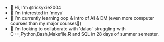 - 👋 Hi, I’m @rickyxie2004
- 👀 I’m interested in 'moyu'
- 🌱 I’m currently learning oop & Intro of AI & DM (even more computer courses than my major courses👀)
- 💞️ I’m looking to collaborate with 'dalao'
struggling with C++,Python,Bash,Makefile,R and SQL in 28 days of summer semester.

<!---
rickyxie2004/rickyxie2004 is a ✨ special ✨ repository because its `README.md` (this file) appears on your GitHub profile.
You can click the Preview link to take a look at your changes.
--->
